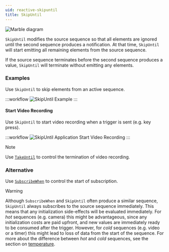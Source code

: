 ```yaml
---
uid: reactive-skipuntil
title: SkipUntil
---
```


![Marble diagram](~/images/reactive-skipuntil.svg)

`SkipUntil` modifies the source sequence so that all elements are ignored until the second sequence produces a notification. At that time, `SkipUntil` will start emitting all remaining elements from the source sequence. 

If the source sequence terminates before the second sequence produces a value, `SkipUntil` will terminate without emitting any elements.

### Examples

Use `SkipUntil` to skip elements from an active sequence.

:::workflow
![SkipUntil Example](../workflows/reactive-skipuntil-example.bonsai)
:::

#### Start Video Recording

Use `SkipUntil` to start video recording when a trigger is sent (e.g. key press).

:::workflow
![SkipUntil Application Start Video Recording](../workflows/reactive-skipuntil-application-videostart.bonsai)
:::

> [!Note]
> Use [`TakeUntil`](xref:Bonsai.Reactive.TakeUntil) to control the termination of video recording.

### Alternative

Use [`SubscribeWhen`](xref:Bonsai.Reactive.SubscribeWhen) to control the start of subscription.

> [!Warning]
> Although `SubscribeWhen` and `SkipUntil` often produce a similar sequence, `SkipUntil` always subscribes to the source sequence immediately. This means that any initialization side-effects will be evaluated immediately. For *hot* sequences (e.g. camera) this might be advantageous, since any initialization costs are paid upfront, and new values are immediately ready to be consumed after the trigger. However, for *cold* sequences (e.g. video or a timer) this might lead to loss of data from the start of the sequence. For more about the difference between *hot* and *cold* sequences, see the section on [temperature](xref:observables#temperature).
